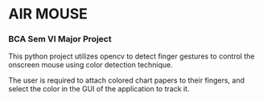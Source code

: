# AIR MOUSE

### BCA Sem VI Major Project

This python project utilizes opencv to detect finger gestures to control the onscreen mouse using color detection technique.

The user is required to attach colored chart papers to their fingers, and select the color in the GUI of the application to track it.
